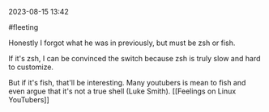 2023-08-15 13:42

#fleeting 

Honestly I forgot what he was in previously, but must be zsh or fish.

If it's zsh, I can be convinced the switch because zsh is truly slow and hard to customize.

But if it's fish, that'll be interesting. Many youtubers is mean to fish and even argue that it's not a true shell (Luke Smith). [[Feelings on Linux YouTubers]]
